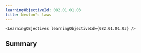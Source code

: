 ```yaml
---
learningObjectiveId: 082.01.01.03
title: Newton"s laws
---
```


```tsx eval
<LearningOBjectives learningObjectiveId={082.01.01.03} />
```

## Summary
